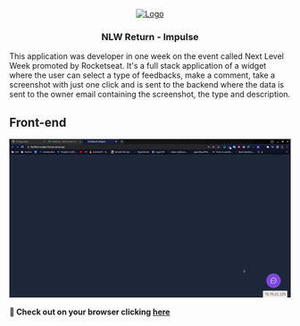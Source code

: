<p align="center">
  <a href="https://rocketseat.com.br">
    <img src="https://s3-sa-east-1.amazonaws.com/rocketseat-cdn/rocketseat_logo_roxa.png" alt="Logo">
  </a>

  <h3 align="center">NLW Return - Impulse</h3>
  This application was developer in one week on the event called Next Level Week promoted by Rocketseat. It's a full stack application of a widget where the user can select a type of feedbacks, make a comment, take a screenshot with just one click and is sent to the backend where the data is sent to the owner email containing the screenshot, the type and description.
</p>

## Front-end
<img src="https://github.com/liara987/feedback-widget/blob/master/frontend-and-backend.gif" />

**🚀 Check out on your browser clicking [here](https://feedback-widget-five-psi.vercel.app/)**
